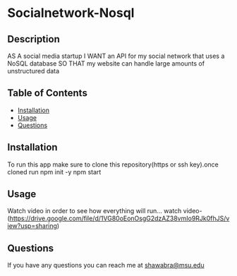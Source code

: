 # Socialnetwork-Nosql

## Description 
AS A social media startup
I WANT an API for my social network that uses a NoSQL database
SO THAT my website can handle large amounts of unstructured data

## Table of Contents
* [Installation](#installation)
* [Usage](#usage)
* [Questions](#questions)

## Installation 
To run this app make sure to clone this repository(https or ssh key).once cloned run
npm init -y
npm start

## Usage 
Watch video in order to see how everything will run...
watch video-(https://drive.google.com/file/d/1VG80oEonOsgG2dzAZ38vmIo9RJk0fhJS/view?usp=sharing)

## Questions
If you have any questions you can reach me at shawabra@msu.edu